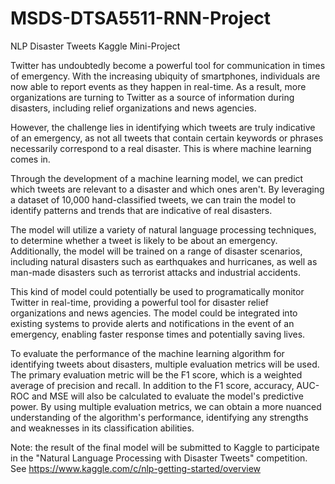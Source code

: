 # MSDS-DTSA5511-RNN-Project

NLP Disaster Tweets Kaggle Mini-Project

Twitter has undoubtedly become a powerful tool for communication in times of emergency. With the increasing ubiquity of smartphones, individuals are now able to report events as they happen in real-time. As a result, more organizations are turning to Twitter as a source of information during disasters, including relief organizations and news agencies.

However, the challenge lies in identifying which tweets are truly indicative of an emergency, as not all tweets that contain certain keywords or phrases necessarily correspond to a real disaster. This is where machine learning comes in.

Through the development of a machine learning model, we can predict which tweets are relevant to a disaster and which ones aren't. By leveraging a dataset of 10,000 hand-classified tweets, we can train the model to identify patterns and trends that are indicative of real disasters.

The model will utilize a variety of natural language processing techniques, to determine whether a tweet is likely to be about an emergency. Additionally, the model will be trained on a range of disaster scenarios, including natural disasters such as earthquakes and hurricanes, as well as man-made disasters such as terrorist attacks and industrial accidents.

This kind of model could potentially be used to programatically monitor Twitter in real-time, providing a powerful tool for disaster relief organizations and news agencies. The model could be integrated into existing systems to provide alerts and notifications in the event of an emergency, enabling faster response times and potentially saving lives.

To evaluate the performance of the machine learning algorithm for identifying tweets about disasters, multiple evaluation metrics will be used. The primary evaluation metric will be the F1 score, which is a weighted average of precision and recall. In addition to the F1 score, accuracy, AUC-ROC and MSE will also be calculated to evaluate the model's predictive power. By using multiple evaluation metrics, we can obtain a more nuanced understanding of the algorithm's performance, identifying any strengths and weaknesses in its classification abilities.

Note: the result of the final model will be submitted to Kaggle to participate in the "Natural Language Processing with Disaster Tweets" competition. See https://www.kaggle.com/c/nlp-getting-started/overview
